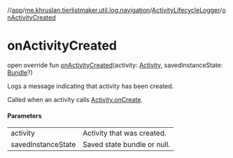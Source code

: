 //[app](../../../index.md)/[me.khruslan.tierlistmaker.util.log.navigation](../index.md)/[ActivityLifecycleLogger](index.md)/[onActivityCreated](on-activity-created.md)

# onActivityCreated

open override fun [onActivityCreated](on-activity-created.md)(activity: [Activity](https://developer.android.com/reference/kotlin/android/app/Activity.html), savedInstanceState: [Bundle](https://developer.android.com/reference/kotlin/android/os/Bundle.html)?)

Logs a message indicating that activity has been created.

Called when an activity calls [Activity.onCreate](https://developer.android.com/reference/kotlin/android/app/Activity.html#oncreate).

#### Parameters

| | |
|---|---|
| activity | Activity that was created. |
| savedInstanceState | Saved state bundle or null. |
